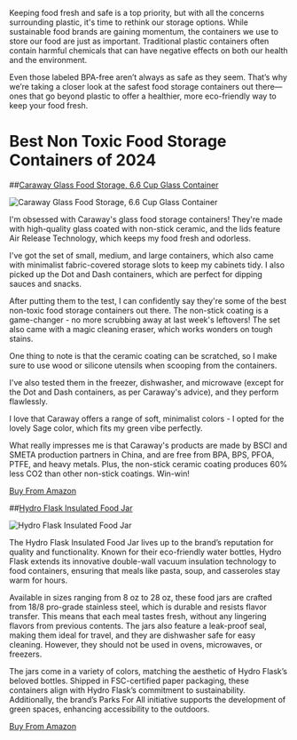Keeping food fresh and safe is a top priority, but with all the concerns surrounding plastic, it's time to rethink our storage options. While sustainable food brands are gaining momentum, the containers we use to store our food are just as important. Traditional plastic containers often contain harmful chemicals that can have negative effects on both our health and the environment.

Even those labeled BPA-free aren’t always as safe as they seem. That’s why we’re taking a closer look at the safest food storage containers out there—ones that go beyond plastic to offer a healthier, more eco-friendly way to keep your food fresh.


# Best Non Toxic Food Storage Containers of 2024

##[Caraway Glass Food Storage, 6.6 Cup Glass Container](https://www.amazon.com/dp/B0BXFBMSQP?tag=)

![Caraway Glass Food Storage, 6.6 Cup Glass Container](https://m.media-amazon.com/images/I/61OBih8Mw4L._AC_SL400_.jpg)

I'm obsessed with Caraway's glass food storage containers! They're made with high-quality glass coated with non-stick ceramic, and the lids feature Air Release Technology, which keeps my food fresh and odorless.

I've got the set of small, medium, and large containers, which also came with minimalist fabric-covered storage slots to keep my cabinets tidy. I also picked up the Dot and Dash containers, which are perfect for dipping sauces and snacks.

After putting them to the test, I can confidently say they're some of the best non-toxic food storage containers out there. The non-stick coating is a game-changer - no more scrubbing away at last week's leftovers! The set also came with a magic cleaning eraser, which works wonders on tough stains.

One thing to note is that the ceramic coating can be scratched, so I make sure to use wood or silicone utensils when scooping from the containers.

I've also tested them in the freezer, dishwasher, and microwave (except for the Dot and Dash containers, as per Caraway's advice), and they perform flawlessly.

I love that Caraway offers a range of soft, minimalist colors - I opted for the lovely Sage color, which fits my green vibe perfectly.

What really impresses me is that Caraway's products are made by BSCI and SMETA production partners in China, and are free from BPA, BPS, PFOA, PTFE, and heavy metals. Plus, the non-stick ceramic coating produces 60% less CO2 than other non-stick coatings. Win-win!

[Buy From Amazon](https://www.amazon.com/dp/B0BXFBMSQP?tag=)

##[Hydro Flask Insulated Food Jar](https://www.amazon.com/dp/B0CQPNXWCV?tag=)

![Hydro Flask Insulated Food Jar](https://m.media-amazon.com/images/I/41uTMbX-MSL._AC_SL400_.jpg)

The Hydro Flask Insulated Food Jar lives up to the brand’s reputation for quality and functionality. Known for their eco-friendly water bottles, Hydro Flask extends its innovative double-wall vacuum insulation technology to food containers, ensuring that meals like pasta, soup, and casseroles stay warm for hours.

Available in sizes ranging from 8 oz to 28 oz, these food jars are crafted from 18/8 pro-grade stainless steel, which is durable and resists flavor transfer. This means that each meal tastes fresh, without any lingering flavors from previous contents. The jars also feature a leak-proof seal, making them ideal for travel, and they are dishwasher safe for easy cleaning. However, they should not be used in ovens, microwaves, or freezers.

The jars come in a variety of colors, matching the aesthetic of Hydro Flask’s beloved bottles. Shipped in FSC-certified paper packaging, these containers align with Hydro Flask’s commitment to sustainability. Additionally, the brand’s Parks For All initiative supports the development of green spaces, enhancing accessibility to the outdoors.

[Buy From Amazon](https://www.amazon.com/dp/B0CQPNXWCV?tag=)

